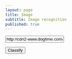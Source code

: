 ```yaml
---
layout: page
title: Image
subtitle: Image recognition
published: true
---
```



<html>
<body>


<input type="url" id="myURL" value="http://cdn2-www.dogtime.com/assets/uploads/gallery/30-impossibly-cute-puppies/impossibly-cute-puppy-8.jpg">


<button onclick="myFunction()">Classify</button>
<pre id="json"></pre>

<script src="//algorithmia.com/v1/clients/js/algorithmia-0.2.0.js" type="text/javascript"></script>
<script>
function myFunction() {
    var x = document.getElementById("myURL").value;
    Algorithmia.client("simBrvTtxJZg/c/TZCBlTVKAm4p1")
           .algo("algo://deeplearning/InceptionNet/1.0.2")
           .pipe(x)
           .then(function(output) {
             console.log(output.result.tags);
             var str = JSON.stringify(output.result.tags, null, 2); // spacing level = 2
             document.getElementById("json").innerHTML =str;
           	});
          
}

</script>

</body>
</html>

